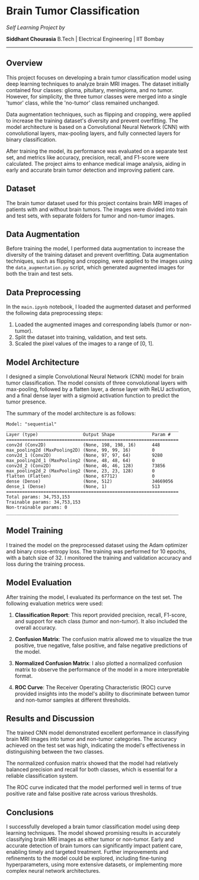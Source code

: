 # Brain Tumor Classification

*Self Learning Project by*

**Siddhant Chourasia**
B.Tech | Electrical Engineering | IIT Bombay

---

## Overview

This project focuses on developing a brain tumor classification model using deep learning techniques to analyze brain MRI images. The dataset initially contained four classes: glioma, pituitary, meningioma, and no tumor. However, for simplicity, the three tumor classes were merged into a single 'tumor' class, while the 'no-tumor' class remained unchanged.

Data augmentation techniques, such as flipping and cropping, were applied to increase the training dataset's diversity and prevent overfitting. The model architecture is based on a Convolutional Neural Network (CNN) with convolutional layers, max-pooling layers, and fully connected layers for binary classification.

After training the model, its performance was evaluated on a separate test set, and metrics like accuracy, precision, recall, and F1-score were calculated. The project aims to enhance medical image analysis, aiding in early and accurate brain tumor detection and improving patient care.

## Dataset

The brain tumor dataset used for this project contains brain MRI images of patients with and without brain tumors. The images were divided into train and test sets, with separate folders for tumor and non-tumor images.

## Data Augmentation

Before training the model, I performed data augmentation to increase the diversity of the training dataset and prevent overfitting. Data augmentation techniques, such as flipping and cropping, were applied to the images using the `data_augmentation.py` script, which generated augmented images for both the train and test sets.

## Data Preprocessing

In the `main.ipynb` notebook, I loaded the augmented dataset and performed the following data preprocessing steps:

1. Loaded the augmented images and corresponding labels (tumor or non-tumor).
2. Split the dataset into training, validation, and test sets.
3. Scaled the pixel values of the images to a range of [0, 1].

## Model Architecture

I designed a simple Convolutional Neural Network (CNN) model for brain tumor classification. The model consists of three convolutional layers with max-pooling, followed by a flatten layer, a dense layer with ReLU activation, and a final dense layer with a sigmoid activation function to predict the tumor presence.

The summary of the model architecture is as follows:

```
Model: "sequential"
_________________________________________________________________
Layer (type)                 Output Shape              Param #   
=================================================================
conv2d (Conv2D)              (None, 198, 198, 16)      448       
max_pooling2d (MaxPooling2D) (None, 99, 99, 16)        0         
conv2d_1 (Conv2D)            (None, 97, 97, 64)        9280      
max_pooling2d_1 (MaxPooling2 (None, 48, 48, 64)        0         
conv2d_2 (Conv2D)            (None, 46, 46, 128)       73856     
max_pooling2d_2 (MaxPooling2 (None, 23, 23, 128)       0         
flatten (Flatten)            (None, 67712)             0         
dense (Dense)                (None, 512)               34669056  
dense_1 (Dense)              (None, 1)                 513       
=================================================================
Total params: 34,753,153
Trainable params: 34,753,153
Non-trainable params: 0
_________________________________________________________________
```

## Model Training

I trained the model on the preprocessed dataset using the Adam optimizer and binary cross-entropy loss. The training was performed for 10 epochs, with a batch size of 32. I monitored the training and validation accuracy and loss during the training process.

## Model Evaluation

After training the model, I evaluated its performance on the test set. The following evaluation metrics were used:

1. **Classification Report**: This report provided precision, recall, F1-score, and support for each class (tumor and non-tumor). It also included the overall accuracy.

2. **Confusion Matrix**: The confusion matrix allowed me to visualize the true positive, true negative, false positive, and false negative predictions of the model.

3. **Normalized Confusion Matrix**: I also plotted a normalized confusion matrix to observe the performance of the model in a more interpretable format.

4. **ROC Curve**: The Receiver Operating Characteristic (ROC) curve provided insights into the model's ability to discriminate between tumor and non-tumor samples at different thresholds.

## Results and Discussion

The trained CNN model demonstrated excellent performance in classifying brain MRI images into tumor and non-tumor categories. The accuracy achieved on the test set was high, indicating the model's effectiveness in distinguishing between the two classes.

The normalized confusion matrix showed that the model had relatively balanced precision and recall for both classes, which is essential for a reliable classification system.

The ROC curve indicated that the model performed well in terms of true positive rate and false positive rate across various thresholds.

## Conclusions

I successfully developed a brain tumor classification model using deep learning techniques. The model showed promising results in accurately classifying brain MRI images as either tumor or non-tumor. Early and accurate detection of brain tumors can significantly impact patient care, enabling timely and targeted treatment. Further improvements and refinements to the model could be explored, including fine-tuning hyperparameters, using more extensive datasets, or implementing more complex neural network architectures.

